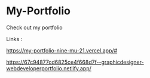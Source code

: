 # My-Portfolio

Check out my portfolio

Links :

https://my-portfolio-nine-mu-21.vercel.app/#

https://67c94877cd6825ce4f668d7f--graphicdesigner-webdeveloperportfolio.netlify.app/
